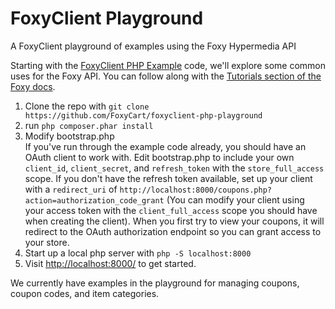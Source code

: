 # FoxyClient Playground
A FoxyClient playground of examples using the Foxy Hypermedia API

Starting with the <a href="https://github.com/FoxyCart/foxyclient-php-example">FoxyClient PHP Example</a> code, we'll explore some common uses for the Foxy API. You can follow along with the <a href="https://api.foxycart.com/docs/tutorials">Tutorials section of the Foxy docs</a>.

 1. Clone the repo with `git clone https://github.com/FoxyCart/foxyclient-php-playground`
 2. run `php composer.phar install`
 3. Modify bootstrap.php  
     If you've run through the example code already, you should have an OAuth client to work with. Edit bootstrap.php to include your own <code>client_id</code>, <code>client_secret</code>, and <code>refresh_token</code> with the <code>store_full_access</code> scope. If you don't have the refresh token available, set up your client with a <code>redirect_uri</code> of <code>http://localhost:8000/coupons.php?action=authorization_code_grant</code> (You can modify your client using your access token with the <code>client_full_access</code> scope you should have when creating the client). When you first try to view your coupons, it will redirect to the OAuth authorization endpoint so you can grant access to your store.
 4. Start up a local php server with `php -S localhost:8000`
 5. Visit <a href="http://localhost:8000/">http://localhost:8000/</a> to get started. 

We currently have examples in the playground for managing coupons, coupon codes, and item categories.   
